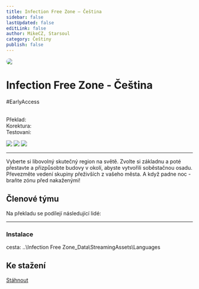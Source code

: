 ```yaml
---
title: Infection Free Zone – Čeština
sidebar: false
lastUpdated: false
editLink: false
author: MikeCZ, Starsoul
category: Češtiny
publish: false
---
```

<script setup lang="ts">
const people = {
  lead: [
    { name: "MikeCZ", role: "Vedení projektu, Překlad"}
  ],
  l10n: [
    { name: "Starsoul", role: "Překlad"},
    { name: "Starsoul", role: "Korektura"},
  ]
};
</script>

<div style="border-radius: 16px; overflow: hidden; margin-bottom: 16px;">
  <img src="https://shared.cloudflare.steamstatic.com/store_item_assets/steam/apps/1465460/library_hero.jpg?t=1644920770">
</div>

# Infection Free Zone - Čeština 
<el-tag type="warning" effect="light">#EarlyAccess</el-tag>
<br>
<br>

<div class="stavpr prog-custom" style="display: flex; align-items: center; column-gap: 12px">
  <div class="infopr">Překlad:</div>
  <div class="progpr" style="flex: 1"><el-progress :percentage="100" :stroke-width="18" :text-inside="true" status="success" striped /></div>
</div>
<div class="stavpr prog-custom" style="display: flex; align-items: center; column-gap: 12px">
  <div class="infopr">Korektura:</div>
  <div class="progpr" style="flex: 1"><el-progress :percentage="80" :stroke-width="18" :text-inside="true" status="warning" striped /></div>
</div>
<div class="stavpr prog-custom" style="display: flex; align-items: center; column-gap: 12px">
  <div class="infopr">Testovani:</div>
  <div class="progpr" style="flex: 1"><el-progress :percentage="100" :stroke-width="18" :text-inside="true" status="primary" striped /></div>
</div>

![](https://img.shields.io/badge/herní%20klient-Steam-grey?style=for-the-badge) 
![](https://img.shields.io/badge/verze%20hry-aktuální-grey?style=for-the-badge) 
![](https://img.shields.io/badge/verze%20překladu-0.8-grey?style=for-the-badge)

------------
Vyberte si libovolný skutečný region na světě. Zvolte si základnu a poté přestavte a přizpůsobte budovy v okolí, abyste vytvořili soběstačnou osadu. Převezměte vedení skupiny přeživších z vašeho města. A když padne noc - braňte zónu před nakaženými!

## Členové týmu

Na překladu se podílejí následující lidé:

<PTeamMembers :members="people.lead" />

<PTeamMembers :members="people.l10n" />

<PTeamMembers :members="people.support" />

<PTeamMembers :members="people.partners" />

<hr>

### Instalace
cesta: ..\Infection Free Zone_Data\StreamingAssets\Languages <br />

## Ke stažení
<a href="https://www.dropbox.com/scl/fi/ndm9u6hfotj6vifcjrsg6/InfectionFreeZone_V08.rar?rlkey=z9f2hpe4l11v4syqqxaho4fd5&st=2sbzwmrm&dl=1" target="_blank">Stáhnout</a> <br>

<el-divider />













